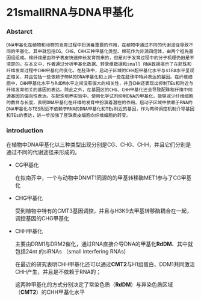 # 21smallRNA与DNA甲基化

### Abstarct

 	DNA甲基化在植物和动物的发育过程中扮演着重要的作用，在植物中通过不同的代谢途径导致不同的甲基化，其中就包括CG、CHG、CHH三种甲基化类型。棉花作为异源四倍体，由两个祖先基因组组成。棉纤维是由种子表皮快速伸长发育而来的，但是对于发育过程中的分子机理仍旧是不清楚的。在本文中，作者通过分析甲基化数据、转录组数据和small RNA数据揭示了在胚珠和纤维发育过程中CHH甲基化的变化。在胚珠中，启动子区域的CHH超甲基化水平与siRA水平呈现正相关，并且包括一些依赖于RNA的DNA甲基化和上调一些在胚珠中特异表达的基因。在纤维细胞中，CHH甲基化水平与RdDM水平之间没有很大的相关性，并且CHH还表现出抑制TEs和附近与纤维发育相关的基因的表达。除此之外，在基因区的CHG、CHH甲基化还会导致配珠和纤维中同源基因的偏向性表达。在配珠培养实验中，使用化学试剂抑制DNA的甲基化，能够减少纤维细胞的数目与长度，表明DNA甲基化在纤维的发育中扮演着潜在的作用。启动子区域中依赖于RNA的DNA甲基化与TES附近不依赖于RNA的DNA甲基化和TEs附近的基因，作为两种调控机制介导基因和TEs的表达，进一步加强了胚珠表皮细胞向纤维细胞的转变。

### introduction

​	在植物中DNA甲基化以三种类型出现分别是CG、CHG、CHH，并且它们分别是通过不同的代谢途径来形成的。

+ CG甲基化

  在拟南芥中，一个与动物中DNMT1同源的的甲基转移酶MET1参与了CG甲基化

+ CHG甲基化

  受到植物中特有的CMT3基因调控，并且与H3K9去甲基转移酶耦合在一起，调控基因的CHG甲基化

+ CHH甲基化

  主要由DRM1与DRM2催化，通过RNA直接介导DNA的甲基化**RdDM**、其中就包括24nt 的siRNAs （small interfering RNAs)

  在最近的研究表明CHH甲基化还可以通过**CMT2**与H1组蛋白、DDM1共同激活CHH产生，并且是不依赖于RNA的；

  这两种甲基化的方式分别决定了常染色质（**RdDM**）与异染色质区域（**CMT2**）的CHH甲基化水平

